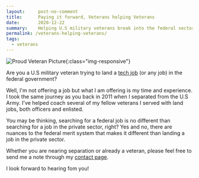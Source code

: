 ```yaml
---
layout:     post-no-comment
title:      Paying it forward, Veterans helping Veterans
date:       2020-12-22
summary:    Helping U.S military veterans break into the federal sector. 
permalink: /veterans-helping-veterans/
tags:
  - veterans
---
```


![Proud Veteran Picture](https://richardbright.me/images/veteran.jpg){:class="img-responsive"}

Are you a U.S military veteran trying to land a <a href="https://www.opm.gov/policy-data-oversight/classification-qualifications/reference-materials/itmanagement.pdf" target="_blank">tech job</a> (or any job) in the federal government? 

Well, I'm not offering a job but what I am offering is my time and experience. I took the same journey as you back in 2011 when I separated from the U.S Army. I've helped coach several of my fellow veterans I served with land jobs, both officers and enlisted. 

You may be thinking, searching for a federal job is no different than searching for a job in the private sector, right? Yes and no, there are nuances to the federal merit system that makes it different than landing a job in the private sector. 

Whether you are nearing separation or already a veteran, please feel free to send me a note through my <a href="https://richardbright.me/contact/" target="_blank">contact page</a>. 

I look forward to hearing fom you! 

